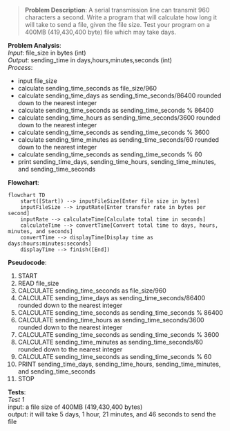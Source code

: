 > **Problem Description**: A serial transmission line can transmit 960 characters a second. Write a program that will calculate how long
> it will take to send a file, given the file size. Test your program on a 400MB (419,430,400 byte) file which may take days.

**Problem Analysis**:  
*Input*: file_size in bytes (int)  
*Output*: sending_time in days,hours,minutes,seconds (int)  
*Process*:
- input file_size
- calculate sending_time_seconds as file_size/960
- calculate sending_time_days as sending_time_seconds/86400 rounded down to the nearest integer
- calculate sending_time_seconds as sending_time_seconds % 86400
- calculate sending_time_hours as sending_time_seconds/3600 rounded down to the nearest integer
- calculate sending_time_seconds as sending_time_seconds % 3600
- calculate sending_time_minutes as sending_time_seconds/60 rounded down to the nearest integer
- calculate sending_time_seconds as sending_time_seconds % 60
- print sending_time_days, sending_time_hours, sending_time_minutes, and sending_time_seconds

**Flowchart**:

```mermaid
flowchart TD
    start([Start]) --> inputFileSize[Enter file size in bytes]
    inputFileSize --> inputRate[Enter transfer rate in bytes per second]
    inputRate --> calculateTime[Calculate total time in seconds]
    calculateTime --> convertTime[Convert total time to days, hours, minutes, and seconds]
    convertTime --> displayTime[Display time as days:hours:minutes:seconds]
    displayTime --> finish([End])

```

**Pseudocode**:  
1. START
2. READ file_size
3. CALCULATE sending_time_seconds as file_size/960
4. CALCULATE sending_time_days as sending_time_seconds/86400 rounded down to the nearest integer
5. CALCULATE sending_time_seconds as sending_time_seconds % 86400
6. CALCULATE sending_time_hours as sending_time_seconds/3600 rounded down to the nearest integer
7. CALCULATE sending_time_seconds as sending_time_seconds % 3600
8. CALCULATE sending_time_minutes as sending_time_seconds/60 rounded down to the nearest integer
9. CALCULATE sending_time_seconds as sending_time_seconds % 60
10. PRINT sending_time_days, sending_time_hours, sending_time_minutes, and sending_time_seconds
11. STOP

**Tests**:  
*Test 1*  
input: a file size of 400MB (419,430,400 bytes)  
output: it will take 5 days, 1 hour, 21 minutes, and 46 seconds to send the file
